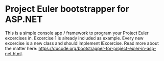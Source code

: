# Project Euler bootstrapper for ASP.NET

This is a simple console app / framework to program your Project Euler excercises in. Excercise 1 is already included as example. Every new excercise is a new class and should implement IExcercise. Read more about the matter here: <https://ducode.org/bootstrapper-for-project-euler-in-asp-net.html>.